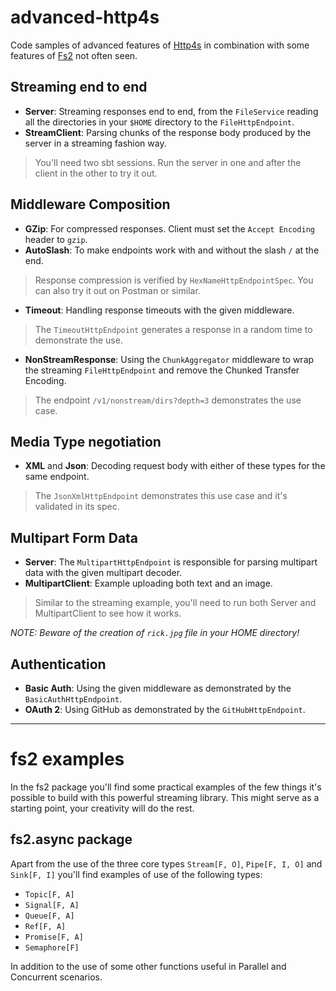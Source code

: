advanced-http4s
===============

Code samples of advanced features of [Http4s](http://http4s.org/) in combination with some features of [Fs2](https://functional-streams-for-scala.github.io/fs2/) not often seen.

Streaming end to end
--------------------

- **Server**: Streaming responses end to end, from the `FileService` reading all the directories in your `$HOME` directory to the `FileHttpEndpoint`.
- **StreamClient**: Parsing chunks of the response body produced by the server in a streaming fashion way.

> You'll need two sbt sessions. Run the server in one and after the client in the other to try it out.

Middleware Composition
----------------------

- **GZip**: For compressed responses. Client must set the `Accept Encoding` header to `gzip`.
- **AutoSlash**: To make endpoints work with and without the slash `/` at the end.

> Response compression is verified by `HexNameHttpEndpointSpec`. You can also try it out on Postman or similar.

- **Timeout**: Handling response timeouts with the given middleware.

> The `TimeoutHttpEndpoint` generates a response in a random time to demonstrate the use.

- **NonStreamResponse**: Using the `ChunkAggregator` middleware to wrap the streaming `FileHttpEndpoint` and remove the Chunked Transfer Encoding.

> The endpoint `/v1/nonstream/dirs?depth=3` demonstrates the use case.

Media Type negotiation
----------------------

- **XML** and **Json**: Decoding request body with either of these types for the same endpoint.

> The `JsonXmlHttpEndpoint` demonstrates this use case and it's validated in its spec.

Multipart Form Data
-------------------

- **Server**: The `MultipartHttpEndpoint` is responsible for parsing multipart data with the given multipart decoder.
- **MultipartClient**: Example uploading both text and an image.

> Similar to the streaming example, you'll need to run both Server and MultipartClient to see how it works.

*NOTE: Beware of the creation of `rick.jpg` file in your HOME directory!*

Authentication
--------------

- **Basic Auth**: Using the given middleware as demonstrated by the `BasicAuthHttpEndpoint`.
- **OAuth 2**: Using GitHub as demonstrated by the `GitHubHttpEndpoint`.

-----------------------------------------------------------------------------

fs2 examples
============

In the fs2 package you'll find some practical examples of the few things it's possible to build with this powerful streaming library. This might serve as a starting point, your creativity will do the rest.

fs2.async package
------------------

Apart from the use of the three core types `Stream[F, O]`, `Pipe[F, I, O]` and `Sink[F, I]` you'll find examples of use of the following types:

- `Topic[F, A]`
- `Signal[F, A]`
- `Queue[F, A]`
- `Ref[F, A]`
- `Promise[F, A]`
- `Semaphore[F]`

In addition to the use of some other functions useful in Parallel and Concurrent scenarios.

